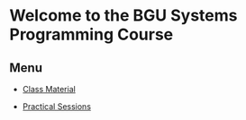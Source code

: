 # Welcome to the BGU Systems Programming Course

## Menu

* [Class Material](./class_material.md)

* [Practical Sessions](./practical_sessions.md)
